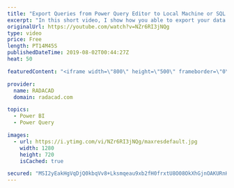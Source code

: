 ```yaml
---
title: "Export Queries from Power Query Editor to Local Machine or SQL Server"
excerpt: "In this short video, I show how you able to export your data from Power Query Editor with Help of R into local machine and SQL Server, this is just for one-off use, every time a new table will be added to make it more flexible you need to handle it in R code , later I will show how to manage it, the"
originalUrl: https://youtube.com/watch?v=NZr6RI3jNQg
type: video
price: Free
length: PT14M45S
publishedDateTime: 2019-08-02T00:44:27Z
heat: 50

featuredContent: "<iframe width=\"800\" height=\"500\" frameborder=\"0\" src=\"https://www.youtube.com/embed/NZr6RI3jNQg\" allow=\"accelerometer; autoplay; encrypted-media; gyroscope; picture-in-picture\" allowfullscreen></iframe>"

provider:
  name: RADACAD
  domain: radacad.com

topics:
  - Power BI
  - Power Query

images:
  - url: https://i.ytimg.com/vi/NZr6RI3jNQg/maxresdefault.jpg
    width: 1280
    height: 720
    isCached: true

secured: "MSI2yEakHgVqDjQ0kbqVv8+Lksmqeau9xb2fH0frxtU8O08OkXhGjnOAKURnHoGif/4rb7r4oo64KH183KIn8rcyy3sWi8DGcpxUCPich4f/2j2SyZUZNXx5ms9+4izERUTGN4tV4MBDrPD4kvmx1l0NLy8xkgDchrV3mVqbbQOMcFDl7jmSUL1LzGI38uQF5lE+zCBSKkb/FAheHMZVuUtIviQQazCaFdoLdIf+F6KXNCd6ZxbrsvxEzWZVhkcMkjoh7HJEbzkjAa3ZacPw6KHpm7k/a3mMYKXYyJ5ak2OU+7NV6+ZBb293/b/nczB8sCaq53lbC/ey2hS/xHCw9t34J92JoixYrnhAEi9+uQcPi47pllMeRfQn3zaauGBrgM/pgNqp6zvoOlg2/HCD06OJfSIYvw6VuzrpISO5bzw=;PMmDDhis66qpaJLd4yxNIQ=="
---
```


